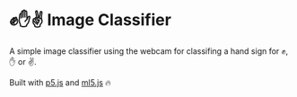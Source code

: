 # ✊✋✌ Image Classifier
A simple image classifier using the webcam for classifing a hand sign for ✊, ✋ or ✌.

Built with [p5.js](https://p5js.org/) and [ml5.js](https://ml5js.org/) 🔥

